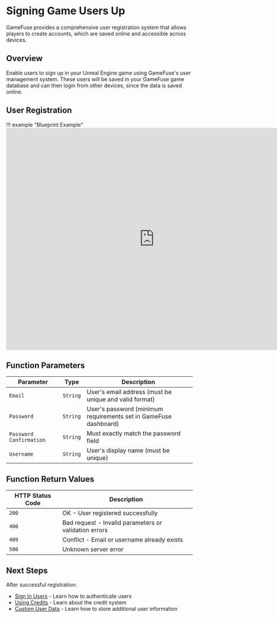 # Signing Game Users Up

GameFuse provides a comprehensive user registration system that allows players to create accounts, which are saved online and accessible across devices.

## Overview

Enable users to sign up in your Unreal Engine game using GameFuse's user management system. These users will be saved in your GameFuse game database and can then login from other devices, since the data is saved online.

## User Registration

!!! example "Blueprint Example"
    <iframe src="https://blueprintue.com/render/rpej2u3g/" width="800" height="600" frameborder="0" allowfullscreen></iframe>

## Function Parameters

| Parameter | Type | Description |
|-----------|------|-------------|
| `Email` | `String` | User's email address (must be unique and valid format) |  
| `Password` | `String` | User's password (minimum requirements set in GameFuse dashboard) |
| `Password Confirmation` | `String` | Must exactly match the password field |
| `Username` | `String` | User's display name (must be unique) |

## Function Return Values

| HTTP Status Code | Description |
|------------------|-------------|
| `200` | OK - User registered successfully |
| `400` | Bad request - Invalid parameters or validation errors |
| `409` | Conflict - Email or username already exists |
| `500` | Unknown server error |

## Next Steps

After successful registration:
- [Sign In Users](signing%20game%20users%20in.md) - Learn how to authenticate users
- [Using Credits](using%20credits.md) - Learn about the credit system
- [Custom User Data](custom%20user%20data.md) - Learn how to store additional user information
